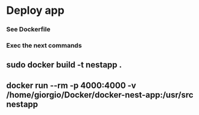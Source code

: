 # Deploy app
<h3> See Dockerfile <h3>
<h3> Exec the next commands <h3>
<h2> sudo docker build -t nestapp . <h2>
<h2> docker run --rm -p 4000:4000 -v /home/giorgio/Docker/docker-nest-app:/usr/src nestapp <h2>
